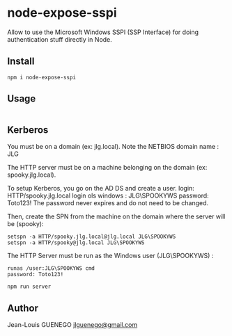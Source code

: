 # node-expose-sspi

Allow to use the Microsoft Windows SSPI (SSP Interface) for doing authentication stuff directly in Node.

## Install

```
npm i node-expose-sspi
```

## Usage

```
```

## Kerberos

You must be on a domain (ex: jlg.local).
Note the NETBIOS domain name : JLG

The HTTP server must be on a machine belonging on the domain (ex: spooky.jlg.local).

To setup Kerberos, you go on the AD DS and create a user.
login: HTTP/spooky.jlg.local
login ols windows : JLG\SPOOKYWS
password: Toto123!
The password never expires and do not need to be changed.

Then, create the SPN from the machine on the domain where the server will be (spooky):
```
setspn -a HTTP/spooky.jlg.local@jlg.local JLG\SPOOKYWS
setspn -a HTTP/spooky@jlg.local JLG\SPOOKYWS
```

The HTTP Server must be run as the Windows user (JLG\SPOOKYWS) :
```
runas /user:JLG\SPOOKYWS cmd
password: Toto123!

npm run server
```




## Author

Jean-Louis GUENEGO <jlguenego@gmail.com>
